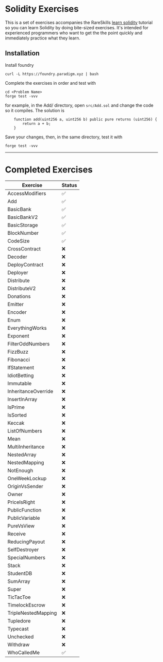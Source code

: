 # Solidity Exercises

This is a set of exercises accompanies the RareSkills [learn solidity](https://rareskills.io/learn-solidity) tutorial so you can learn Solidity by doing bite-sized exercises. It's intended for experienced programmers who want to get the the point quickly and immediately practice what they learn.

## Installation

Install foundry

```
curl -L https://foundry.paradigm.xyz | bash
```
Complete the exercises in order and test with

```
cd <Problem Name>
forge test -vvv
```

for example, in the Add/ directory, open `src/Add.sol` and change the code so it compiles. The solution is

```solidity
    function add(uint256 a, uint256 b) public pure returns (uint256) {
        return a + b;
    }
```

Save your changes, then, in the same directory, test it with

```
forge test -vvv
```

--------------------------------------------

# Completed Exercises



| Exercise             | Status |
|----------------------|--------|
| AccessModifiers      | ✅     |
| Add                  | ✅     |
| BasicBank            | ✅     |
| BasicBankV2          | ✅     |
| BasicStorage         | ✅     |
| BlockNumber          | ✅     |
| CodeSize             | ✅     |
| CrossContract        | ❌     |
| Decoder              | ❌     |
| DeployContract       | ❌     |
| Deployer             | ❌     |
| Distribute           | ❌     |
| DistributeV2         | ❌     |
| Donations            | ❌     |
| Emitter              | ❌     |
| Encoder              | ❌     |
| Enum                 | ❌     |
| EverythingWorks      | ❌     |
| Exponent             | ❌     |
| FilterOddNumbers     | ❌     |
| FizzBuzz             | ❌     |
| Fibonacci            | ❌     |
| IfStatement          | ❌     |
| IdiotBetting         | ❌     |
| Immutable            | ❌     |
| InheritanceOverride  | ❌     |
| InsertInArray        | ❌     |
| IsPrime              | ❌     |
| IsSorted             | ❌     |
| Keccak               | ❌     |
| ListOfNumbers        | ❌     |
| Mean                 | ❌     |
| MultiInheritance     | ❌     |
| NestedArray          | ❌     |
| NestedMapping        | ❌     |
| NotEnough            | ❌     |
| OneWeekLockup        | ❌     |
| OriginVsSender       | ❌     |
| Owner                | ❌     |
| PriceIsRight         | ❌     |
| PublicFunction       | ❌     |
| PublicVariable       | ❌     |
| PureVsView           | ❌     |
| Receive              | ❌     |
| ReducingPayout       | ❌     |
| SelfDestroyer        | ❌     |
| SpecialNumbers       | ❌     |
| Stack                | ❌     |
| StudentDB            | ❌     |
| SumArray             | ❌     |
| Super                | ❌     |
| TicTacToe            | ❌     |
| TimelockEscrow       | ❌     |
| TripleNestedMapping  | ❌     |
| Tupledore            | ❌     |
| Typecast             | ❌     |
| Unchecked            | ❌     |
| Withdraw             | ❌     |
| WhoCalledMe          | ✅     |